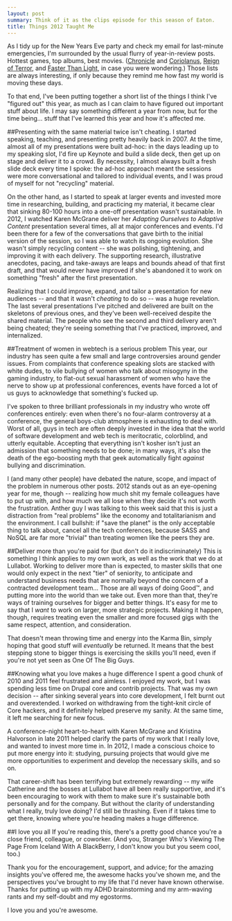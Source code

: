 ```yaml
---
layout: post
summary: Think of it as the clips episode for this season of Eaton.
title: Things 2012 Taught Me
---
```


As I tidy up for the New Years Eve party and check my email for last-minute emergencies, I'm surrounded by the usual flurry of year-in-review posts. Hottest games, top albums, best movies. ([Chronicle](http://rogerebert.suntimes.com/apps/pbcs.dll/article?AID=/20120201/REVIEWS/120209997) and [Coriolanus](http://rogerebert.suntimes.com/apps/pbcs.dll/article?AID=/20120201/REVIEWS/120209998), [Reign of Terror](http://reignofterror.tv/), and [Faster Than Light](http://www.ftlgame.com/), in case you were wondering.) Those lists are always interesting, if only because they remind me how fast my world is moving these days.

To that end, I've been putting together a short list of the things I think I've "figured out" this year, as much as I can claim to have figured out important stuff about life. I may say something different a year from now, but for the time being… stuff that I've learned this year and how it's affected me.


##Presenting with the same material twice isn't cheating.
I started speaking, teaching, and presenting pretty heavily back in 2007. At the time, almost all of my presentations were built ad-hoc: in the days leading up to my speaking slot, I'd fire up Keynote and build a slide deck, then get up on stage and deliver it to a crowd. By necessity, I almost always built a fresh slide deck every time I spoke: the ad-hoc approach meant the sessions were more conversational and tailored to individual events, and I was proud of myself for not "recycling" material.

On the other hand, as I started to speak at larger events and invested more time in researching, building, and practicing my material, it became clear that sinking 80-100 hours into a one-off presentation wasn't sustainable. In 2012, I watched Karen McGrane deliver her *Adapting Ourselves to Adaptive Content* presentation several times, all at major conferences and events. I'd been there for a few of the conversations that gave birth to the initial version of the session, so I was able to watch its ongoing evolution. She wasn't simply recycling content -- she was polishing, tightening, and improving it with each delivery. The supporting research, illustrative anecdotes, pacing, and take-aways are leaps and bounds ahead of that first draft, and that would never have improved if she's abandoned it to work on something "fresh" after the first presentation.

Realizing that I could improve, expand, and tailor a presentation for new audiences -- and that it wasn't *cheating* to do so -- was a huge revelation. The last several presentations I've pitched and delivered are built on the skeletons of previous ones, and they've been well-received despite the shared material. The people who see the second and third delivery aren't being cheated; they're seeing something that I've practiced, improved, and internalized.


##Treatment of women in webtech is a serious problem
This year, our industry has seen quite a few small and large controversies around gender issues. From complaints that conference speaking slots are stacked with white dudes, to vile bullying of women who talk about misogyny in the gaming industry, to flat-out sexual harassment of women who have the nerve to show up at professional conferences, events have forced a lot of us guys to acknowledge that something's fucked up.

I've spoken to three brilliant professionals in my industry who wrote off conferences entirely: even when there's no four-alarm controversy at a conference, the general boys-club atmosphere is exhausting to deal with. Worst of all, guys in tech are often deeply invested in the idea that the world of software development and web tech is meritocratic, colorblind, and utterly equitable. Accepting that everything isn't kosher isn't just an admission that something needs to be done; in many ways, it's also the death of the ego-boosting myth that geek automatically fight *against* bullying and discrimination. 

I (and many other people) have debated the nature, scope, and impact of the problem in numerous other posts. 2012 stands out as an eye-opening year for me, though -- realizing how much shit my female colleagues have to put up with, and how much we all lose when they decide it's not worth the frustration. Anther guy I was talking to this week said that this is just a distraction from "real problems" like the economy and totalitarianism and the environment. I call bullshit: if "save the planet" is the only acceptable thing to talk about, cancel all the tech conferences, because SASS and NoSQL are far more "trivial" than treating women like the peers they are.

##Deliver more than you're paid for (but don't do it indiscriminately)
This is something I think applies to my own work, as well as the work that we do at Lullabot. Working to deliver more than is expected, to master skills that one would only expect in the next "tier" of seniority, to anticipate and understand business needs that are normally beyond the concern of a contracted development team… Those are all ways of doing Good™, and putting more into the world than we take out. Even more than that, they're ways of training ourselves for bigger and better things. It's easy for me to say that I *want* to work on larger, more strategic projects. Making it happen, though, requires treating even the smaller and more focused gigs with the same respect, attention, and consideration.

That doesn't mean throwing time and energy into the Karma Bin, simply hoping that good stuff will *eventually* be returned. It means that the best stepping stone to bigger things is exercising the skills you'll need, even if you're not yet seen as One Of The Big Guys.

##Knowing what you love makes a huge difference
I spent a good chunk of 2010 and 2011 feel frustrated and aimless. I enjoyed my work, but I was spending less time on Drupal core and contrib projects. That was my own decision -- after sinking several years into core development, I felt burnt out and overextended. I worked on withdrawing from the tight-knit circle of Core hackers, and it definitely helped preserve my sanity. At the same time, it left me searching for new focus.

A conference-night heart-to-heart with Karen McGrane and Kristina Halvorson in late 2011 helped clarify the parts of my work that I really love, and wanted to invest more time in. In 2012, I made a conscious choice to put more energy into it: studying, pursuing projects that would give me more opportunities to experiment and develop the necessary skills, and so on.

That career-shift has been terrifying but extremely rewarding -- my wife Catherine and the bosses at Lullabot have all been really supportive, and it's been encouraging to work with them to make sure it's sustainable both personally and for the company. But without the clarity of understanding what I really, truly love doing? I'd still be thrashing. Even if it takes time to get there, knowing where you're heading makes a huge difference.

##I love you all
If you're reading this, there's a pretty good chance you're a close friend, colleague, or coworker. (And you, Stranger Who's Viewing The Page From Iceland With A BlackBerry, I don't know you but you seem cool, too.)

Thank you for the encouragement, support, and advice; for the amazing insights you've offered me, the awesome hacks you've shown me, and the perspectives you've brought to my life that I'd never have known otherwise. Thanks for putting up with my ADHD brainstorming and my arm-waving rants and my self-doubt and my egostorms.

I love you and you're awesome.